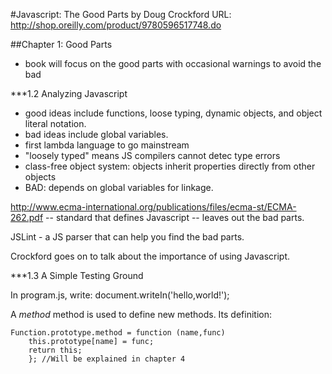 #Javascript: The Good Parts by Doug Crockford
URL: http://shop.oreilly.com/product/9780596517748.do

##Chapter 1: Good Parts
- book will focus on the good parts with occasional warnings to avoid the bad

***1.2 Analyzing Javascript
- good ideas include functions, loose typing, dynamic objects, and object literal notation. 
- bad ideas include global variables.
- first lambda language to go mainstream
- "loosely typed" means JS compilers cannot detec type errors
- class-free object system: objects inherit properties directly from other objects
- BAD: depends on global variables for linkage. 

http://www.ecma-international.org/publications/files/ecma-st/ECMA-262.pdf -- standard that defines Javascript -- leaves out the bad parts. 

JSLint - a JS parser that can help you find the bad parts. 

Crockford goes on to talk about the importance of using Javascript. 

***1.3 A Simple Testing Ground

In program.js, write:
    document.writeIn('hello,world!');

A *method* method is used to define new methods. Its definition:

    Function.prototype.method = function (name,func) 
    	this.prototype[name] = func;
    	return this;
    	}; //Will be explained in chapter 4